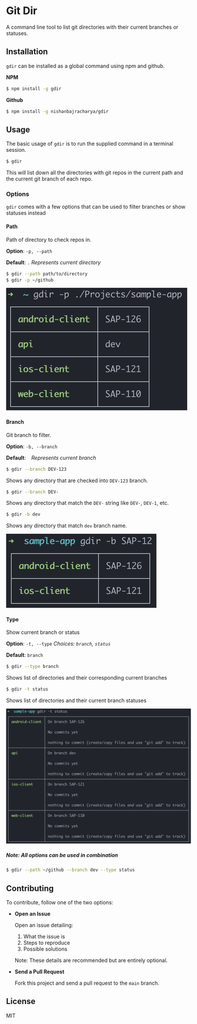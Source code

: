 # Git Dir
A command line tool to list git directories with their current branches or statuses.

## Installation
`gdir` can be installed as a global command using npm and github.

**NPM**
```sh
$ npm install -g gdir
```

**Github**
```sh
$ npm install -g nishanbajracharya/gdir
```

## Usage
The basic usage of `gdir` is to run the supplied command in a terminal session.
```sh
$ gdir
```
This will list down all the directories with git repos in the current path and the current git branch of each repo.

### Options
`gdir` comes with a few options that can be used to filter branches or show statuses instead

#### Path
Path of directory to check repos in.

**Option**: `-p, --path`

**Default**: `.` *Represents current directory*

```sh
$ gdir --path path/to/directory
$ gdir -p ~/github
```

![Path](images/path.png)

#### Branch
Git branch to filter.

**Option**: `-b, --branch`

**Default**: ` ` *Represents current branch*

```sh
$ gdir --branch DEV-123
```
Shows any directory that are checked into `DEV-123` branch.

```sh
$ gdir --branch DEV-
```
Shows any directory that match the `DEV-` string like `DEV-`, `DEV-1`, etc.

```sh
$ gdir -b dev
```
Shows any directory that match `dev` branch name.


![Path](images/branch.png)

#### Type
Show current branch or status

**Option**: `-t, --type` *Choices: `branch`, `status`*

**Default**: `branch`

```sh
$ gdir --type branch
```
Shows list of directories and their corresponding current branches

```sh
$ gdir -t status
```
Shows list of directories and their current branch statuses

![Path](images/type.png)

##### Note: All options can be used in combination
```sh
$ gdir --path ~/github --branch dev --type status
```

## Contributing
To contribute, follow one of the two options:

- **Open an Issue**

  Open an issue detailing:
  1. What the issue is
  2. Steps to reproduce
  3. Possible solutions

  Note: These details are recommended but are entirely optional.

- **Send a Pull Request**

  Fork this project and send a pull request to the `main` branch.

## License
MIT